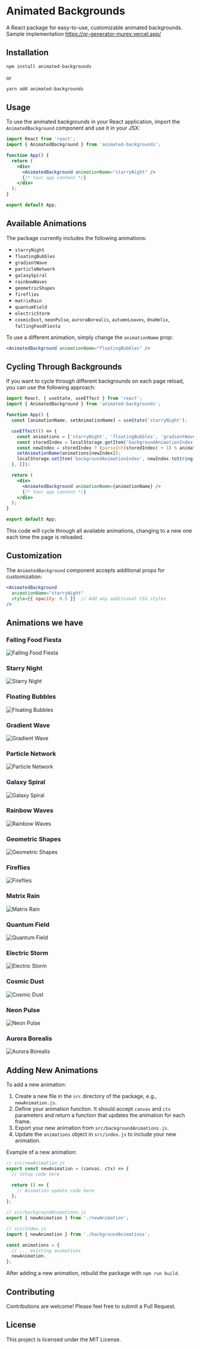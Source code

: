# Animated Backgrounds

A React package for easy-to-use, customizable animated backgrounds.
Sample implementation https://qr-generator-murex.vercel.app/

## Installation

```bash
npm install animated-backgrounds
```

or

```bash
yarn add animated-backgrounds
```

## Usage

To use the animated backgrounds in your React application, import the `AnimatedBackground` component and use it in your JSX:

```jsx
import React from 'react';
import { AnimatedBackground } from 'animated-backgrounds';

function App() {
  return (
    <div>
      <AnimatedBackground animationName="starryNight" />
      {/* Your app content */}
    </div>
  );
}

export default App;
```

## Available Animations

The package currently includes the following animations:

- `starryNight`
- `floatingBubbles`
- `gradientWave`
- `particleNetwork`
- `galaxySpiral`
- `rainbowWaves`
- `geometricShapes`
- `fireflies`
- `matrixRain`
- `quantumField`
- `electricStorm`
- `cosmicDust`, `neonPulse`, `auroraBorealis`, `autumnLeaves`, `dnaHelix`, `fallingFoodFiesta`


To use a different animation, simply change the `animationName` prop:

```jsx
<AnimatedBackground animationName="floatingBubbles" />
```

## Cycling Through Backgrounds

If you want to cycle through different backgrounds on each page reload, you can use the following approach:

```jsx
import React, { useState, useEffect } from 'react';
import { AnimatedBackground } from 'animated-backgrounds';

function App() {
  const [animationName, setAnimationName] = useState('starryNight');

  useEffect(() => {
    const animations = ['starryNight', 'floatingBubbles', 'gradientWave', 'particleNetwork', 'galaxySpiral'];
    const storedIndex = localStorage.getItem('backgroundAnimationIndex');
    const newIndex = storedIndex ? (parseInt(storedIndex) + 1) % animations.length : 0;
    setAnimationName(animations[newIndex]);
    localStorage.setItem('backgroundAnimationIndex', newIndex.toString());
  }, []);

  return (
    <div>
      <AnimatedBackground animationName={animationName} />
      {/* Your app content */}
    </div>
  );
}

export default App;
```

This code will cycle through all available animations, changing to a new one each time the page is reloaded.

## Customization

The `AnimatedBackground` component accepts additional props for customization:

```jsx
<AnimatedBackground 
  animationName="starryNight"
  style={{ opacity: 0.5 }}  // Add any additional CSS styles
/>
```

## Animations we have
### Falling Food Fiesta
![Falling Food Fiesta](images/fallingFoodFiesta.png "Falling Food Fiesta")

### Starry Night
![Starry Night](images/starryNight.png "Starry Night")

### Floating Bubbles
![Floating Bubbles](images/floatingBubbles.png "Floating Bubbles")

### Gradient Wave
![Gradient Wave](images/gradientWave.png "Gradient Wave")

### Particle Network
![Particle Network](images/particleNetwork.png "Particle Network")

### Galaxy Spiral
![Galaxy Spiral](images/galaxySpiral.png "Galaxy Spiral")

### Rainbow Waves
![Rainbow Waves](images/rainbowWaves.png "Rainbow Waves")

### Geometric Shapes
![Geometric Shapes](images/geometricShapes.png "Geometric Shapes")

### Fireflies
![Fireflies](images/fireflies.png "Fireflies")

### Matrix Rain
![Matrix Rain](images/matrixRain.png "Matrix Rain")

### Quantum Field
![Quantum Field](images/quantumField.png "Quantum Field")

### Electric Storm
![Electric Storm](images/electricStorm.png "Electric Storm")

### Cosmic Dust
![Cosmic Dust](images/cosmicDust.png "Cosmic Dust")

### Neon Pulse
![Neon Pulse](images/neonPulse.png "Neon Pulse")

### Aurora Borealis
![Aurora Borealis](images/auroraBorealis.png "Aurora Borealis")

## Adding New Animations

To add a new animation:

1. Create a new file in the `src` directory of the package, e.g., `newAnimation.js`.
2. Define your animation function. It should accept `canvas` and `ctx` parameters and return a function that updates the animation for each frame.
3. Export your new animation from `src/backgroundAnimations.js`.
4. Update the `animations` object in `src/index.js` to include your new animation.

Example of a new animation:

```javascript
// src/newAnimation.js
export const newAnimation = (canvas, ctx) => {
  // Setup code here

  return () => {
    // Animation update code here
  };
};

// src/backgroundAnimations.js
export { newAnimation } from './newAnimation';

// src/index.js
import { newAnimation } from './backgroundAnimations';

const animations = {
  // ... existing animations
  newAnimation,
};
```

After adding a new animation, rebuild the package with `npm run build`.

## Contributing

Contributions are welcome! Please feel free to submit a Pull Request.

## License

This project is licensed under the MIT License.
